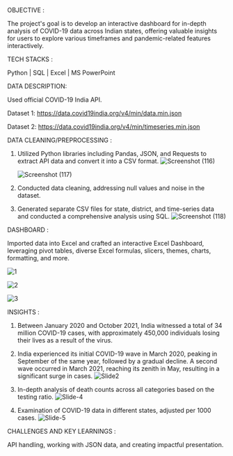 OBJECTIVE :

The project's goal is to develop an interactive dashboard for in-depth analysis of COVID-19 data across Indian states, offering valuable insights for users to explore various timeframes and pandemic-related features interactively.


TECH STACKS :

Python | SQL | Excel | MS PowerPoint


DATA DESCRIPTION:

Used official COVID-19 India API.

Dataset 1:
https://data.covid19india.org/v4/min/data.min.json

Dataset 2:
https://data.covid19india.org/v4/min/timeseries.min.json


DATA CLEANING/PREPROCESSING :

1. Utilized Python libraries including Pandas, JSON, and Requests to extract API data and convert it into a CSV format.
    ![Screenshot (116)](https://github.com/MinalJain17/Exploratory_Analysis_Covid19/assets/132137245/a96e6366-4277-4547-b995-f4efd24236fa)

    ![Screenshot (117)](https://github.com/MinalJain17/Exploratory_Analysis_Covid19/assets/132137245/1d5c38d1-410c-4be0-8efe-b55e9a6263ed)

2. Conducted data cleaning, addressing null values and noise in the dataset.
3. Generated separate CSV files for state, district, and time-series data and conducted a comprehensive analysis using SQL.
    ![Screenshot (118)](https://github.com/MinalJain17/Exploratory_Analysis_Covid19/assets/132137245/8a3fced1-b566-4d25-8010-584c9aef0954)


DASHBOARD :

Imported data into Excel and crafted an interactive Excel Dashboard, leveraging pivot tables, diverse Excel formulas, slicers, themes, charts, formatting, and more.

   ![1](https://github.com/MinalJain17/Covid19-India/assets/132137245/0012ee22-5bc9-4932-a8d7-2159fcc85c6b)

   ![2](https://github.com/MinalJain17/Covid19-India/assets/132137245/0b91f0bf-a31d-4a52-9898-953febcd9fbb)

   ![3](https://github.com/MinalJain17/Covid19-India/assets/132137245/40cedf1e-f087-4a92-9cea-76f1d6a30fbb)


INSIGHTS :

1. Between January 2020 and October 2021, India witnessed a total of 34 million COVID-19 cases, with approximately 450,000 individuals losing their lives as a result of the virus.
2. India experienced its initial COVID-19 wave in March 2020, peaking in September of the same year, followed by a gradual decline. A second wave occurred in March 2021, reaching its zenith in May, resulting in a significant surge in cases.
   ![Slide2](https://github.com/MinalJain17/Exploratory_Analysis_Covid19/assets/132137245/5a7783f6-d638-41b4-9be4-53bb524f46d3)

3. In-depth analysis of death counts across all categories based on the testing ratio.
   ![Slide-4](https://github.com/MinalJain17/Exploratory_Analysis_Covid19/assets/132137245/004229f7-cb6b-4059-87ab-7668eb3e758a)

4. Examination of COVID-19 data in different states, adjusted per 1000 cases.
   ![Slide-5](https://github.com/MinalJain17/Exploratory_Analysis_Covid19/assets/132137245/8383ec26-b02a-4016-89ad-5f544d4f02c3)


CHALLENGES AND KEY LEARNINGS :

API handling, working with JSON data, and creating impactful presentation.
